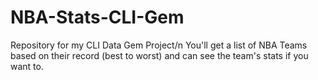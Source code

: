 # NBA-Stats-CLI-Gem
Repository for my CLI Data Gem Project/n
You'll get a list of NBA Teams based on their record (best to worst) and can see the team's stats if you want to.
